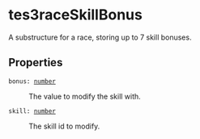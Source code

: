 # tes3raceSkillBonus

A substructure for a race, storing up to 7 skill bonuses.

## Properties

<dl class="describe">
<dt><code class="descname">bonus: <a href="https://mwse.readthedocs.io/en/latest/lua/type/number.html">number</a></code></dt>
<dd>

The value to modify the skill with.

</dd>
<dt><code class="descname">skill: <a href="https://mwse.readthedocs.io/en/latest/lua/type/number.html">number</a></code></dt>
<dd>

The skill id to modify.

</dd>
</dl>
